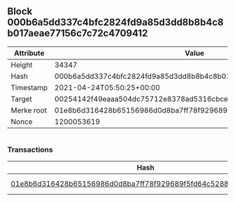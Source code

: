 ## Block 000b6a5dd337c4bfc2824fd9a85d3dd8b8b4c8b017aeae77156c7c72c4709412

Attribute | Value
--- | ---
Height | 34347
Hash | 000b6a5dd337c4bfc2824fd9a85d3dd8b8b4c8b017aeae77156c7c72c4709412
Timestamp | 2021-04-24T05:50:25+00:00
Target | 00254142f49eaaa504dc75712e8378ad5316cbcead634704b3734b6271167cc4
Merke root | 01e8b6d316428b65156986d0d8ba7ff78f929689f5fd64c528844eaffa14ad9c
Nonce | 1200053619

```

```

### Transactions

Hash | Amount
--- | ---
[01e8b6d316428b65156986d0d8ba7ff78f929689f5fd64c528844eaffa14ad9c](01e8b6d316428b65156986d0d8ba7ff78f929689f5fd64c528844eaffa14ad9c.md) | 10.00000000 SKEPTI 
